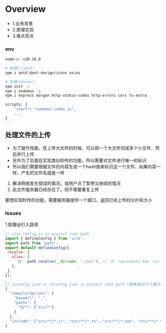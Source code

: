 # Overview

<ul>
<li>1.业务背景</li>
<li>2.原理实现</li>
<li>3.难点亮点</li>
</ul>

### env
```bash
node-v: v20.18.0

# 前端(client)
npm i antd @ant-design/icons axios

# 后端(server)
npm init -y
npm i nodemon -g
npm i express morgan http-status-codes http-errors cors fs-extra

scripts: {
    "start": "nodemon index.js",
    ...
}
```



## 处理文件的上传
- 为了提升性能，在上传大文件的时候，可以把一个大文件切成多个小文件，然后并行上传
- 另外为了后面在实现类似秒传的功能，所以需要对文件进行唯一的标识
- 所以我们需要根据文件的内容生成一个hash值来标识这一个文件，如果内容一样，产生的文件名就是一样

1. 解决网络发生错误的情况，或用户点了暂停又继续的情况
2. 此文件服务器已经存在了，则不需要重复上传

要想实现秒传的功能，需要服务器提供一个接口，返回已经上传的分片和大小

### Issues
1.配置@引入路径
```js
// vite.config.js in project root path
import { defineConfig } from 'vite';
import path from 'path';
export default defineConfig({
 resolve: {
   alias: {
     '@': path.resolve(__dirname, './src'), // '@' represents the 'src' directory
   },
 },
});
```

```js
// jsconfig.json or tsconfig.json in project root path (能够通过Ctrl键点进源文件)
{
  "compilerOptions": {
    "baseUrl": ".",
    "paths": {
      "@/*": ["src/*"]
    }
  },
  "include": ["src/**/*.js", "src/**/*.ts", "src/**/*.vue", "src/**/*.tsx"]
}
```